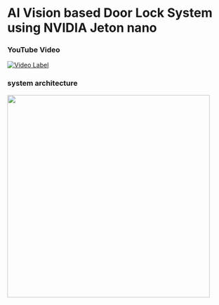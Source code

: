 # AI Vision based Door Lock System using NVIDIA Jeton nano

### YouTube Video

[![Video Label](http://img.youtube.com/vi/MCyqEKgJDNA/0.jpg)](https://youtu.be/MCyqEKgJDNA)

### system architecture

<img width="461" src="https://user-images.githubusercontent.com/1857075/152357049-375383a6-2c59-4167-a9a2-d3aae17ea128.png">


